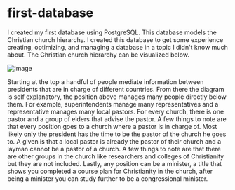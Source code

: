 # first-database
I created my first database using PostgreSQL. This database models the Christian church hierarchy. I created this database to get some experience creating, optimizing, and managing a database in a topic I didn't know much about. The Christian church hierarchy can be visualized below.

![image](https://github.com/froglegs1/first-database/assets/132384367/6fd2393e-bcd0-4a39-8b1f-c801aa4af4d8)

Starting at the top a handful of people mediate information between presidents that are in charge of different countries. From there the diagram is self explanatory, the position above manages many people directly below them. For example, superintendents manage many representatives and a representative manages many local pastors. For every church, there is one pastor and a group of elders that advise the pastor. A few things to note are that every position goes to a church where a pastor is in charge of. Most likely only the president has the time to be the pastor of the church he goes to. A given is that a local pastor is already the pastor of their church and a layman cannot be a pastor of a church. A few things to note are that there are other groups in the church like researchers and colleges of Christianity but they are not included. Lastly, any position can be a minister, a title that shows you completed a course plan for Christianity in the church, after being a minister you can study further to be a congressional minister. 
